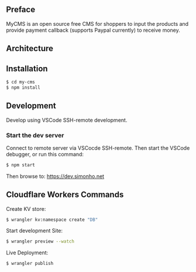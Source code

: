 ## Preface

MyCMS is an open source free CMS for shoppers to input the products and provide payment callback (supports Paypal currently) to receive money. 

## Architecture



## Installation

```sh
$ cd my-cms
$ npm install
```

## Development

Develop using VSCode SSH-remote development.

### Start the dev server

Connect to remote server via VSCocde SSH-remote. Then start the VSCode debugger, or run this command:

```sh
$ npm start
```

Then browse to: https://dev.simonho.net

## Cloudflare Workers Commands

Create KV store:

```sh
$ wrangler kv:namespace create "DB"
```

Start development Site:

```sh
$ wrangler preview --watch
```

Live Deployment:

```sh
$ wrangler publish
```
